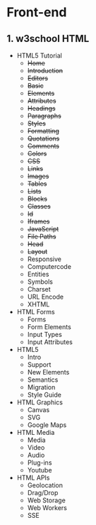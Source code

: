 # Front-end
## 1. w3school HTML 
  * HTML5 Tutorial
      * ~~Home~~
      * ~~Introduction~~
      * ~~Editors~~
      * ~~Basic~~
      * ~~Elements~~
      * ~~Attributes~~
      * ~~Headings~~
      * ~~Paragraphs~~
      * ~~Styles~~
      * ~~Formatting~~
      * ~~Quotations~~
      * ~~Comments~~
      * ~~Colors~~
      * ~~CSS~~
      * ~~Links~~
      * ~~Images~~
      * ~~Tables~~
      * ~~Lists~~
      * ~~Blocks~~
      * ~~Classes~~
      * ~~Id~~
      * ~~Iframes~~
      * ~~JavaScript~~
      * ~~File Paths~~
      * ~~Head~~
      * ~~Layout~~
      * Responsive
      * Computercode
      * Entities
      * Symbols
      * Charset
      * URL Encode
      * XHTML
  * HTML Forms
      * Forms
      * Form Elements
      * Input Types
      * Input Attributes
  * HTML5
      * Intro
      * Support
      * New Elements
      * Semantics
      * Migration
      * Style Guide
  * HTML Graphics
      * Canvas
      * SVG
      * Google Maps
  * HTML Media
      * Media
      * Video
      * Audio
      * Plug-ins
      * Youtube
  * HTML APIs
      * Geolocation
      * Drag/Drop
      * Web Storage
      * Web Workers
      * SSE
